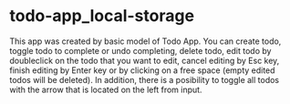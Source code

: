 # todo-app_local-storage
This app was created by basic model of Todo App. You can create todo, toggle todo to complete or undo completing, delete todo, edit todo by doubleclick on the todo that you want to edit, cancel editing by Esc key, finish editing by Enter key or by clicking on a free space (empty edited todos will be deleted). In addition, there is a posibility to toggle all todos with the arrow that is located on the left from input.
